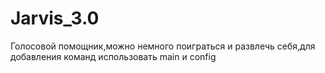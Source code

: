 # Jarvis_3.0
Голосовой помощник,можно немного поиграться и развлечь себя,для добавления команд использовать main и config

